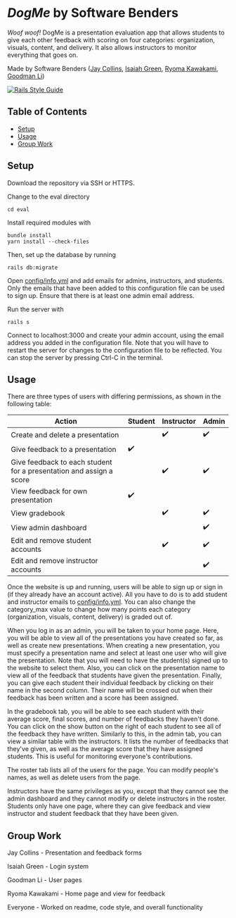 # *DogMe* by Software Benders

*Woof woof!* DogMe is a presentation evaluation app that allows students to give each other feedback with scoring on four categories: organization, visuals, content, and delivery. It also allows instructors to monitor everything that goes on.

Made by Software Benders ([Jay Collins](https://github.com/JTCollins33), [Isaiah Green](https://github.com/isaiah5159), [Ryoma Kawakami](https://github.com/ryomakawakami), [Goodman Li](https://github.com/Gli9249))

[![Rails Style Guide](https://img.shields.io/badge/code_style-rubocop-brightgreen.svg)](https://github.com/rubocop-hq/rubocop-rails)

## Table of Contents
- [Setup](#setup)
- [Usage](#usage)
- [Group Work](#group-work)

## Setup

Download the repository via SSH or HTTPS.

Change to the eval directory
```
cd eval
```
Install required modules with
```
bundle install
yarn install --check-files
```
Then, set up the database by running
```
rails db:migrate
```

Open [config/info.yml](eval/config/info.yml) and add emails for admins, instructors, and students. Only the emails that have been added to this configuration file can be used to sign up. Ensure that there is at least one admin email address.

Run the server with
```
rails s
```
Connect to localhost:3000 and create your admin account, using the email address you added in the configuration file. Note that you will have to restart the server for changes to the configuration file to be reflected. You can stop the server by pressing Ctrl-C in the terminal.

## Usage

There are three types of users with differing permissions, as shown in the following table:

Action | Student | Instructor | Admin
------ | ------- | ---------- | -----
Create and delete a presentation | | ✔️ | ✔️
Give feedback to a presentation | ✔️ | |
Give feedback to each student for a presentation and assign a score | | ✔️ | ✔️
View feedback for own presentation | ✔️ | |
View gradebook | | ✔️ | ✔️
View admin dashboard | | | ✔️
Edit and remove student accounts | | ✔️ | ✔️
Edit and remove instructor accounts | | | ✔️

Once the website is up and running, users will be able to sign up or sign in (if they already have an account active). All you have to do is to add student and instructor emails to [config/info.yml](eval/config/info.yml). You can also change the category_max value to change how many points each category (organization, visuals, content, delivery) is graded out of.

When you log in as an admin, you will be taken to your home page. Here, you will be able to view all of the presentations you have created so far, as well as create new presentations. When creating a new presentation, you must specify a presentation name and select at least one user who will give the presentation. Note that you will need to have the student(s) signed up to the website to select them. Also, you can click on the presentation name to view all of the feedback that students have given the presentation. Finally, you can give each student their individual feedback by clicking on their name in the second column. Their name will be crossed out when their feedback has been written and a score has been assigned.

In the gradebook tab, you will be able to see each student with their average score, final scores, and number of feedbacks they haven't done. You can click on the show button on the right of each student to see all of the feedback they have written. Similarly to this, in the admin tab, you can view a similar table with the instructors. It lists the number of feedbacks that they've given, as well as the average score that they have assigned students. This is useful for monitoring everyone's contributions.

The roster tab lists all of the users for the page. You can modify people's names, as well as delete users from the page.

Instructors have the same privileges as you, except that they cannot see the admin dashboard and they cannot modify or delete instructors in the roster. Students only have one page, where they can give feedback and view instructor and student feedback that they have been given.

## Group Work

Jay Collins - Presentation and feedback forms

Isaiah Green - Login system

Goodman Li - User pages

Ryoma Kawakami - Home page and view for feedback

Everyone - Worked on readme, code style, and overall functionality
